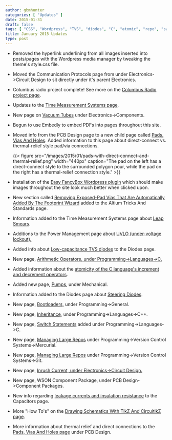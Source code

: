 ```yaml
---
author: gbmhunter
categories: [ "Updates" ]
date: 2015-01-31
draft: false
tags: [ "CSS", "Wordpress", "TVS", "diodes", "C", "atomic", "repo", "switch statements", "Git", "inrush currents", "WSON", "component packages" ]
title: January 2015 Updates
type: post
---
```


* Removed the hyperlink underlining from all images inserted into posts/pages with the Wordpress media manager by tweaking the theme's style.css file.

* Moved the Communication Protocols page from under Electronics->Circuit Design to sit directly under it's parent Electronics.

* Columbus radio project complete! See more on the [Columbus Radio project page](/electronics/projects/columbus-radio).

* Updates to the [Time Measurement Systems page](/programming/general/time-measurement-systems).

* New page on [Vacuum Tubes](/electronics/components/vacuum-tubes) under Electronics->Components.

* Begun to use Embedly to embed PDFs into pages throughout this site.

* Moved info from the PCB Design page to a new child page called [Pads, Vias And Holes](/pcb-design/pads-vias-holes). Added information to this page about direct-connect vs. thermal-relief style pad/via connections.  
  
    {{< figure src="/images/2015/01/pads-with-direct-connect-and-thermal-relief.png" width="440px" caption="The pad on the left has a direct-connect style to the surrounded polygon pour, while the pad on the right has a thermal-relief connection style." >}}

* Installation of the [Easy FancyBox Wordpress plugin](https://wordpress.org/plugins/easy-fancybox/) which should make images throughout the site look much better when clicked upon.

* New section called [Removing Exposed-Pad Vias That Are Automatically Added By The Footprint Wizard](/electronics/general/altium/altium-tricks-and-standards/#removing-exposed-pad-vias-that-are-automatically-added-by-the-footprint-wizard) added to the Altium Tricks And Standards page.

* Information added to the Time Measurement Systems page about [Leap Smears](/programming/general/time-measurement-systems#leap-smears).

* Additions to the Power Management page about [UVLO (under-voltage lockout).](/electronics/circuit-design/power-management#uvlo-under-voltage-lockout)

* Added info about [Low-capacitance TVS diodes](/electronics/components/diodes/tvs-diodes/#low-capacitance) to the Diodes page.

* New page, [Arithmetic Operators, under Programming->Languages->C.](/programming/languages/c/arithmetic-operators)

* Added information about the [atomicity of the C language's increment and decrement operators](/programming/languages/c/arithmetic-operators#atomicity).

* Added new page, [Pumps](/mechanical/pumps), under Mechanical.

* Information added to the Diodes page about [Steering Diodes](/electronics/components/diodes#steering-diodes).

* New page, [Bootloaders](/programming/general/bootloaders), under Programming->General.

* New page, [Inheritance](/programming/languages/c-plus-plus/inheritance), under Programming->Languages->C++.

* New page, [Switch Statements](/programming/languages/c/switch-statements) added under Programming->Languages->C.

* New page, [Managing Large Repos](/programming/version-control-systems/mercurial/managing-large-repos) under Programming->Version Control Systems->Mercurial.

* New page, [Managing Large Repos](/programming/version-control-systems/git/managing-large-repos) under Programming->Version Control Systems->Git.

* New page, [Inrush Current, under Electronics->Circuit Design.](/electronics/circuit-design/inrush-current)

* New page, WSON Component Package, under PCB Design->Component Packages.

* New info regarding [leakage currents and insulation resistance](/electronics/components/capacitors#leakage-currents) to the Capacitors page.

* More "How To's" on the [Drawing Schematics With TikZ And CircuitikZ page](/programming/languages/tex/drawing-schematics-with-tikz-and-circuitikz).

* More information about thermal relief and direct connections to the [Pads, Vias And Holes page](/pcb-design/pads-vias-holes#direct-connect-vs-thermal-relief) under PCB Design.